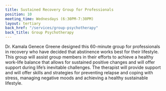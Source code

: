 ```yaml
---
title: Sustained Recovery Group for Professionals
position: 10
meeting_time: Wednesdays (6:30PM-7:30PM)
layout: tertiary
back_href: "/services/group-psychotherapy"
back_title: Group Psychotherapy
---
```


Dr. Kamala Genece Greene designed this 60-minute group for professionals in recovery who have decided that abstinence works best for their lifestyle. This group will assist group members in their efforts to achieve a healthy work-life balance that allows for sustained positive changes and will offer support during life’s inevitable challenges. The therapist will provide support and will offer skills and strategies for preventing relapse and coping with stress, managing negative moods and achieving a healthy sustainable lifestyle.

